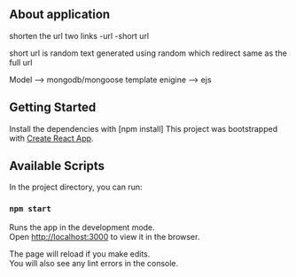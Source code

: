 ## About application
shorten the url
two links
  -url
  -short url

short url is random text generated using random which redirect same as the full url

Model --> mongodb/mongoose
template enigine --> ejs

## Getting Started
Install the dependencies with [npm install]
This project was bootstrapped with [Create React App](https://github.com/facebook/create-react-app).

## Available Scripts
In the project directory, you can run:

### `npm start`

Runs the app in the development mode.\
Open [http://localhost:3000](http://localhost:3000) to view it in the browser.

The page will reload if you make edits.\
You will also see any lint errors in the console.
